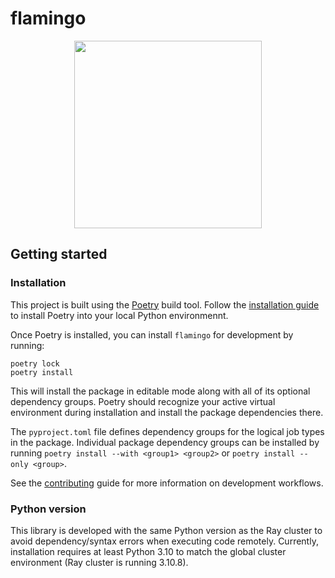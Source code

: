 # flamingo

<p align="center">
    <img src="https://github.com/mozilla-ai/flamingo/blob/main/assets/flamingo.png" width="300">
</p>

## Getting started

### Installation

This project is built using the [Poetry](https://python-poetry.org/docs/) build tool.
Follow the [installation guide](https://python-poetry.org/docs/#installation)
to install Poetry into your local Python environmennt.

Once Poetry is installed, you can install `flamingo` for development by running:

```
poetry lock
poetry install
```

This will install the package in editable mode along with all of its optional dependency groups.
Poetry should recognize your active virtual environment during installation
and install the package dependencies there.

The `pyproject.toml` file defines dependency groups for the logical job types in the package.
Individual package dependency groups can be installed by running 
`poetry install --with <group1> <group2>` or `poetry install --only <group>`.

See the [contributing](CONTRIBUTING.md) guide for more information on development workflows.

### Python version

This library is developed with the same Python version as the Ray cluster
to avoid dependency/syntax errors when executing code remotely.
Currently, installation requires at least Python 3.10 to match the global
cluster environment (Ray cluster is running 3.10.8).
